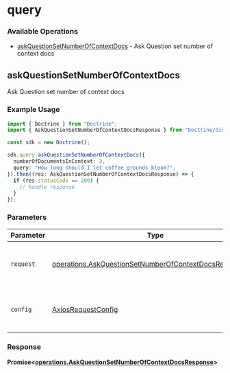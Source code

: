 # query

### Available Operations

* [askQuestionSetNumberOfContextDocs](#askquestionsetnumberofcontextdocs) - Ask Question set number of context docs

## askQuestionSetNumberOfContextDocs

Ask Question set number of context docs

### Example Usage

```typescript
import { Doctrine } from "Doctrine";
import { AskQuestionSetNumberOfContextDocsResponse } from "Doctrine/dist/sdk/models/operations";

const sdk = new Doctrine();

sdk.query.askQuestionSetNumberOfContextDocs({
  numberOfDocumentsInContext: 3,
  query: "How long should I let coffee grounds bloom?",
}).then((res: AskQuestionSetNumberOfContextDocsResponse) => {
  if (res.statusCode == 200) {
    // handle response
  }
});
```

### Parameters

| Parameter                                                                                                                          | Type                                                                                                                               | Required                                                                                                                           | Description                                                                                                                        |
| ---------------------------------------------------------------------------------------------------------------------------------- | ---------------------------------------------------------------------------------------------------------------------------------- | ---------------------------------------------------------------------------------------------------------------------------------- | ---------------------------------------------------------------------------------------------------------------------------------- |
| `request`                                                                                                                          | [operations.AskQuestionSetNumberOfContextDocsRequestBody](../../models/operations/askquestionsetnumberofcontextdocsrequestbody.md) | :heavy_check_mark:                                                                                                                 | The request object to use for the request.                                                                                         |
| `config`                                                                                                                           | [AxiosRequestConfig](https://axios-http.com/docs/req_config)                                                                       | :heavy_minus_sign:                                                                                                                 | Available config options for making requests.                                                                                      |


### Response

**Promise<[operations.AskQuestionSetNumberOfContextDocsResponse](../../models/operations/askquestionsetnumberofcontextdocsresponse.md)>**

